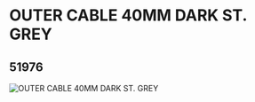 # OUTER CABLE 40MM DARK ST. GREY
## 51976
![OUTER CABLE 40MM DARK ST. GREY](https://lc-www-live-s.legocdn.com/media/bricks/5/2/4251457.jpg)